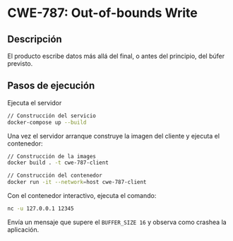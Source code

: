 # CWE-787: Out-of-bounds Write

## Descripción
El producto escribe datos más allá del final, o antes del principio, del búfer previsto.

## Pasos de ejecución 

Ejecuta el servidor
```bash
// Construcción del servicio
docker-compose up --build
```
Una vez el servidor arranque construye la imagen del cliente y ejecuta el contenedor:
```bash
// Construcción de la images
docker build . -t cwe-787-client

// Construcción del contenedor
docker run -it --network=host cwe-787-client
```

Con el contenedor interactivo, ejecuta el comando:
```bash
nc -u 127.0.0.1 12345
```
Envía un mensaje que supere el `BUFFER_SIZE 16` y observa como crashea la aplicación.

